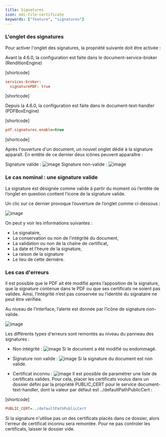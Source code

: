 ```yaml
---
title: Signatures
icon: mdi-file-certificate
keywords: ["feature", "signatures"]
---
```

### L'onglet des signatures


Pour activer l'onglet des signatures, la propriété suivante doit être activée : 

Avant la 4.6.0, la configuration est faite dans le document-service-broker (RenditionEngine)

[shortcode]

```cfg
services-broker:
  signaturePDF: true
```

[shortcode]

Depuis la 4.6.0, la configuration est faite dans le document-text-handler (PDFBoxEngine)

[shortcode]

```cfg
pdf.signatures.enable=true
```

[shortcode]


Après l'ouverture d'un document, un nouvel onglet dédié à la signature apparaît. En entête de ce dernier deux icônes peuvent apparaître :

Signature valide :
![image]([shortcode])
Signature non-valide :
![image]([shortcode])

### Le cas nominal : une signature valide

La signature est désignée comme valide à partir du moment où l’entête de l’onglet en question contient l’icone de la signature valide.

Un clic sur ce dernier provoque l’ouverture de l’onglet comme ci-dessous :

![image]([shortcode])

On peut y voir les informations suivantes :

- Le signataire,
- La conservation ou non de l’intégrité du document,
- La validation ou non de la chaîne de certificat,
- La date et l’heure de la signature,
- La raison de la signature 
- Le lieu de cette dernière.

### Les cas d'erreurs

Il est possible que le PDF ait été modifié après l’apposition de la signature, que la signature contenue dans le PDF ou que ses certificats ne soient pas valides. 
Ainsi, l’intégrité n’est pas conservée ou l’identité du signataire ne peut être vérifiée.

Au niveau de l’interface, l’alerte est donnée par l’icône de signature non-valide.

![image]([shortcode])

Les différents types d'erreurs sont remontés au niveau du panneau des signatures :

- Non intégrité : ![image]([shortcode])
Si le document a été modifié ou endommagé.

- Signature non valide : ![image]([shortcode])
Si la signature du document est non valide.

- Certificat inconnu : ![image]([shortcode])
Il est possible de paramétrer une liste de certificats valides.
  Pour cela, placer les certificats voulus dans un dossier défini par la propriété PUBLIC_CERT pour le service document-text-handler, dont la valeur par défaut est ../defaultPathPublicCert  :

[shortcode]

```cfg
PUBLIC_CERT=../defaultPathPublicCert
```

Si la signature n'utilise pas un des certificats placés dans ce dossier, alors l'erreur de certificat inconnu sera remontée.
Pour ne pas controler les certificats, laisser le dossier vide.